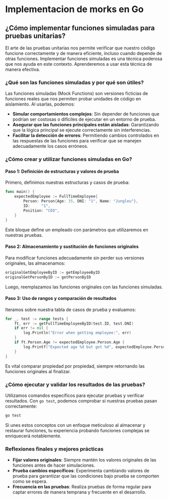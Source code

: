 # Implementacion de morks en Go

## ¿Cómo implementar funciones simuladas para pruebas unitarias?

El arte de las pruebas unitarias nos permite verificar que nuestro código funcione correctamente y de manera eficiente, incluso cuando depende de otras funciones. Implementar funciones simuladas es una técnica poderosa que nos ayuda en este contexto. Aprenderemos a usar esta técnica de manera efectiva.

### ¿Qué son las funciones simuladas y por qué son útiles?

Las funciones simuladas (Mock Functions) son versiones ficticias de funciones reales que nos permiten probar unidades de código en aislamiento. Al usarlas, podemos:

- **Simular comportamientos complejos**: Sin depender de funciones que podrían ser costosas o difíciles de ejecutar en un entorno de prueba.
- **Asegurar que las funciones principales están aisladas**: Garantizando que la lógica principal se ejecute correctamente sin interferencias.
- **Facilitar la detección de errores**: Permitiendo cambios controlados en las respuestas de las funciones para verificar que se manejen adecuadamente los casos erróneos.

### ¿Cómo crear y utilizar funciones simuladas en Go?

#### Paso 1: Definición de estructuras y valores de prueba

Primero, definimos nuestras estructuras y casos de prueba:

```go
func main() {
    expectedEmployee := FullTimeEmployee{
        Person: Person{Age: 35, DNI: "1", Name: "Jungleu"},
        ID:     "1",
        Position: "CEO",
    }
}
```

Este bloque define un empleado con parámetros que utilizaremos en nuestras pruebas.

#### Paso 2: Almacenamiento y sustitución de funciones originales

Para modificar funciones adecuadamente sin perder sus versiones originales, las almacenamos:

```go
originalGetEmployeeByID := getEmployeeByID
originalGetPersonByID := getPersonByID
```

Luego, reemplazamos las funciones originales con las funciones simuladas.

#### Paso 3: Uso de rangos y comparación de resultados

Iteramos sobre nuestra tabla de casos de prueba y evaluamos:

```go
for _, test := range tests {
    ft, err := getFullTimeEmployeeByID(test.ID, test.DNI)
    if err != nil {
        log.Println("Error when getting employee:", err)
    }
    if ft.Person.Age != expectedEmployee.Person.Age {
        log.Printf("Expected age %d but got %d", expectedEmployee.Person.Age, ft.Person.Age)
    }
}
```

Es vital comparar propiedad por propiedad, siempre retornando las funciones originales al finalizar.

### ¿Cómo ejecutar y validar los resultados de las pruebas?

Utilizamos comandos específicos para ejecutar pruebas y verificar resultados. Con `go test`, podemos comprobar si nuestras pruebas pasan correctamente:

```sh
go test
```

Si unes estos conceptos con un enfoque meticuloso al almacenar y restaurar funciones, tu experiencia probando funciones complejas se enriquecerá notablemente.

### Reflexiones finales y mejores prácticas

- **Fijar valores originales**: Siempre mantén los valores originales de las funciones antes de hacer simulaciones.
- **Prueba cambios específicos**: Experimenta cambiando valores de prueba para garantizar que las condiciones bajo prueba se comporten como se espera.
- **Frecuencia en las pruebas**: Realiza pruebas de forma regular para captar errores de manera temprana y frecuente en el desarrollo.
